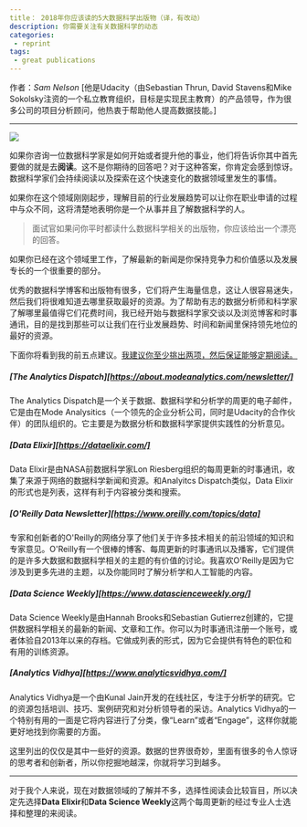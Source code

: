 ```yaml
---
title： 2018年你应该读的5大数据科学出版物（译，有改动）
description: 你需要关注有关数据科学的动态
categories:
 - reprint
tags:
 - great publications
---
```


作者：*Sam Nelson* [他是Udacity（由Sebastian Thrun, David Stavens和Mike Sokolsky注资的一个私立教育组织，目标是实现民主教育）的产品领导，作为很多公司的项目分析顾问，他热衷于帮助他人提高数据技能。]

---

![](post_pic/five_publications/five_publications.png)

如果你咨询一位数据科学家是如何开始或者提升他的事业，他们将告诉你其中首先要做的就是去**阅读**。这不是你期待的回答吧？对于这种答案，你肯定会感到惊讶。数据科学家们会持续阅读以及探索在这个快速变化的数据领域里发生的事情。

如果你在这个领域刚刚起步，理解目前的行业发展趋势可以让你在职业申请的过程中与众不同，这将清楚地表明你是一个从事并且了解数据科学的人。

> 面试官如果问你平时都读什么数据科学相关的出版物，你应该给出一个漂亮的回答。

如果你已经在这个领域里工作，了解最新的新闻是你保持竞争力和价值感以及发展专长的一个很重要的部分。

优秀的数据科学博客和出版物有很多，它们将产生海量信息，这让人很容易迷失，然后我们将很难知道去哪里获取最好的资源。为了帮助有志的数据分析师和科学家了解哪里最值得它们花费时间，我已经开始与数据科学家交谈以及浏览博客和时事通讯，目的是找到那些可以让我们在行业发展趋势、时间和新闻里保持领先地位的最好的资源。

下面你将看到我的前五点建议。<u>我建议你至少挑出两项，然后保证能够定期阅读。</u>

##### [The Analytics Dispatch][https://about.modeanalytics.com/newsletter/]

The Analytics Dispatch是一个关于数据、数据科学和分析学的周更的电子邮件，它是由在Mode Analysitics（一个领先的企业分析公司，同时是Udacity的合作伙伴）的团队组织的。它主要是为数据分析和数据科学家提供实践性的分析意见。

##### [Data Elixir][https://dataelixir.com/]

Data Elixir是由NASA前数据科学家Lon Riesberg组织的每周更新的时事通讯，收集了来源于网络的数据科学新闻和资源。和Analyitcs Dispatch类似，Data Elixir的形式也是列表，这样有利于内容被分类和搜索。

##### [O'Reilly Data Newsletter][https://www.oreilly.com/topics/data]

专家和创新者的O'Reilly的网络分享了他们关于许多技术相关的前沿领域的知识和专家意见。O'Reilly有一个很棒的博客、每周更新的时事通讯以及播客，它们提供的是许多大数据和数据科学相关的主题的有价值的讨论。我喜欢O'Reilly是因为它涉及到更多先进的主题，以及你能同时了解分析学和人工智能的内容。

##### [Data Science Weekly][https://www.datascienceweekly.org/]

Data Science Weekly是由Hannah Brooks和Sebastian Gutierrez创建的，它提供数据科学相关的最新的新闻、文章和工作。你可以为时事通讯注册一个账号，或者体验自2013年以来的存档。它做成列表的形式，因为它会提供有特色的职位和有用的训练资源。

##### [Analytics Vidhya][https://www.analyticsvidhya.com/]

Analytics Vidhya是一个由Kunal Jain开发的在线社区，专注于分析学的研究。它的资源包括培训、技巧、案例研究和对分析领导者的采访。Analytics Vidhya的一个特别有用的一面是它将内容进行了分类，像“Learn”或者“Engage”，这样你就能更好地找到你需要的方面。

这里列出的仅仅是其中一些好的资源。数据的世界很奇妙，里面有很多的令人惊讶的思考者和创新者，所以你挖掘地越深，你就将学习到越多。

---

对于我个人来说，现在对数据领域的了解并不多，选择性阅读会比较盲目，所以决定先选择**Data Elixir**和**Data Science Weekly**这两个每周更新的经过专业人士选择和整理的来阅读。
